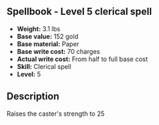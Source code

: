 ## Spellbook - Level 5 clerical spell
- **Weight:** 3.1 lbs
- **Base value:** 152 gold
- **Base material:** Paper
- **Base write cost:** 70 charges
- **Actual write cost:** From half to full base cost
- **Skill:** Clerical spell
- **Level:** 5
## Description
Raises the caster's strength to 25
